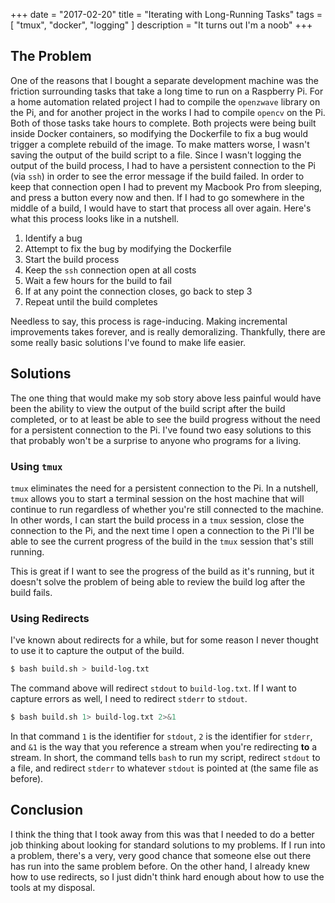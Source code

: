 +++
date = "2017-02-20"
title = "Iterating with Long-Running Tasks"
tags = [
    "tmux",
    "docker",
    "logging"
]
description = "It turns out I'm a noob"
+++

## The Problem
One of the reasons that I bought a separate development machine was the friction surrounding tasks that take a long time to run on a Raspberry Pi. For a home automation related project I had to compile the `openzwave` library on the Pi, and for another project in the works I had to compile `opencv` on the Pi. Both of those tasks take hours to complete. Both projects were being built inside Docker containers, so modifying the Dockerfile to fix a bug would trigger a complete rebuild of the image. To make matters worse, I wasn't saving the output of the build script to a file. Since I wasn't logging the output of the build process, I had to have a persistent connection to the Pi (via `ssh`) in order to see the error message if the build failed. In order to keep that connection open I had to prevent my Macbook Pro from sleeping, and press a button every now and then. If I had to go somewhere in the middle of a build, I would have to start that process all over again. Here's what this process looks like in a nutshell.  

1. Identify a bug
2. Attempt to fix the bug by modifying the Dockerfile
3. Start the build process
4. Keep the `ssh` connection open at all costs
5. Wait a few hours for the build to fail
6. If at any point the connection closes, go back to step 3
7. Repeat until the build completes  

  
Needless to say, this process is rage-inducing. Making incremental improvements takes forever, and is really demoralizing. Thankfully, there are some really basic solutions I've found to make life easier.

## Solutions
The one thing that would make my sob story above less painful would have been the ability to view the output of the build script after the build completed, or to at least be able to see the build progress without the need for a persistent connection to the Pi. I've found two easy solutions to this that probably won't be a surprise to anyone who programs for a living.

### Using `tmux`
`tmux` eliminates the need for a persistent connection to the Pi. In a nutshell, `tmux` allows you to start a terminal session on the host machine that will continue to run regardless of whether you're still connected to the machine. In other words, I can start the build process in a `tmux` session, close the connection to the Pi, and the next time I open a connection to the Pi I'll be able to see the current progress of the build in the `tmux` session that's still running.

This is great if I want to see the progress of the build as it's running, but it doesn't solve the problem of being able to review the build log after the build fails.

### Using Redirects
I've known about redirects for a while, but for some reason I never thought to use it to capture the output of the build.

```bash
$ bash build.sh > build-log.txt
```

The command above will redirect `stdout` to `build-log.txt`. If I want to capture errors as well, I need to redirect `stderr` to `stdout`.

```bash
$ bash build.sh 1> build-log.txt 2>&1
```

In that command `1` is the identifier for `stdout`, `2` is the identifier for `stderr`, and `&1` is the way that you reference a stream when you're redirecting **to** a stream. In short, the command tells `bash` to run my script, redirect `stdout` to a file, and redirect `stderr` to whatever `stdout` is pointed at (the same file as before).

## Conclusion
I think the thing that I took away from this was that I needed to do a better job thinking about looking for standard solutions to my problems. If I run into a problem, there's a very, very good chance that someone else out there has run into the same problem before. On the other hand, I already knew how to use redirects, so I just didn't think hard enough about how to use the tools at my disposal.
